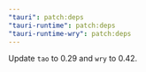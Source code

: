 ```yaml
---
"tauri": patch:deps
"tauri-runtime": patch:deps
"tauri-runtime-wry": patch:deps
---
```


Update `tao` to 0.29 and `wry` to 0.42.
